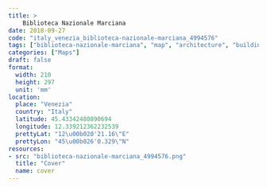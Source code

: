 ```yaml
---
title: > 
    Biblioteca Nazionale Marciana
date: 2018-09-27
code: "italy_venezia_biblioteca-nazionale-marciana_4994576"
tags: ["biblioteca-nazionale-marciana", "map", "architecture", "buildings", "Venezia", "Italy"]
categories: ["Maps"]
draft: false
format:
  width: 210
  height: 297
  unit: 'mm'
location:
  place: "Venezia"
  country: "Italy"
  latitude: 45.43342480890694
  longitude: 12.339212362232539
  prettyLat: "12\u00b020'21.16\"E"
  prettyLon: "45\u00b026'0.329\"N"
resources:
- src: "biblioteca-nazionale-marciana_4994576.png"
  title: "Cover"
  name: cover
---
```

